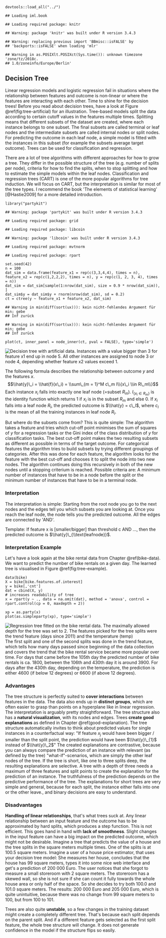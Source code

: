     devtools::load_all("../")

    ## Loading iml.book

    ## Loading required package: knitr

    ## Warning: package 'knitr' was built under R version 3.4.3

    ## Warning: replacing previous import 'BBmisc::isFALSE' by
    ## 'backports::isFALSE' when loading 'mlr'

    ## Warning in as.POSIXlt.POSIXct(Sys.time()): unknown timezone 'zone/tz/2018c.
    ## 1.0/zoneinfo/Europe/Berlin'

Decision Tree
-------------

Linear regression models and logistic regression fail in situations
where the relationship between features and outcome is non-linear or
where the features are interacting with each other. Time to shine for
the decision trees! Before you read about decision trees, have a look at
Figure @ref(fig:tree-artificial) for an illustration. Tree-based models
split the data according to certain cutoff values in the features
multiple times. Splitting means that different subsets of the dataset
are created, where each instance belongs to one subset. The final
subsets are called terminal or leaf nodes and the intermediate subsets
are called internal nodes or split nodes. For predicting the outcome in
each leaf node, a simple model is fitted with the instances in this
subset (for example the subsets average target outcome). Trees can be
used for classification and regression.

There are a lot of tree algorithms with different approaches for how to
grow a tree. They differ in the possible structure of the tree (e.g.
number of splits per node), criteria for how to find the splits, when to
stop splitting and how to estimate the simple models within the leaf
nodes. Classification and regression trees (CART) is one of the more
popular algorithms for tree induction. We will focus on CART, but the
interpretation is similar for most of the tree types. I recommend the
book 'The elements of statistical learning' \[@Hastie2009\] for a more
detailed introduction.

    library("partykit")

    ## Warning: package 'partykit' was built under R version 3.4.3

    ## Loading required package: grid

    ## Loading required package: libcoin

    ## Warning: package 'libcoin' was built under R version 3.4.3

    ## Loading required package: mvtnorm

    ## Loading required package: rpart

    set.seed(42)
    n = 100
    dat_sim = data.frame(feature_x1 = rep(c(3,3,4,4), times = n), feature_x2 = rep(c(1,2,2,2), times = n), y = rep(c(1, 2, 3, 4), times = n))
    dat_sim = dat_sim[sample(1:nrow(dat_sim), size = 0.9 * nrow(dat_sim)), ]
    dat_sim$y = dat_sim$y + rnorm(nrow(dat_sim), sd = 0.2)
    ct = ctree(y ~ feature_x1 + feature_x2, dat_sim)

    ## Warning in min(diff(sort(ux))): kein nicht-fehlendes Argument für min; gebe
    ## Inf zurück

    ## Warning in min(diff(sort(ux))): kein nicht-fehlendes Argument für min; gebe
    ## Inf zurück

    plot(ct, inner_panel = node_inner(ct, pval = FALSE), type='simple')

![Decision tree with artificial data. Instances with a value bigger than
3 for feature x1 end up in node 5. All other instances are assigned to
node 3 or node 4, depending whether feature x2 values exceed
1.](04.4-interpretable-tree_files/figure-markdown_strict/tree-artificial-1.png)

The following formula describes the relationship between outcome *y* and
the features *x*.
$$\\hat{y}\_i = \\hat{f}(x\_i) = \\sum\_{m = 1}^M c\_m I\\{x\_i \\in R\_m\\}$$
 Each instance *x*<sub>*i*</sub> falls into exactly one leaf node
(=subset *R*<sub>*m*</sub>).
*I*<sub>{*x*<sub>*i*</sub> ∈ *R*<sub>*m*</sub>}</sub> is the identity
function which returns 1 if *x*<sub>*i*</sub> is in the subset
*R*<sub>*m*</sub> and else 0. If *x*<sub>*i*</sub> falls into a leaf
node *R*<sub>*l*</sub>, the predicted outcome is $\\hat{y} = c\_l$,
where *c*<sub>*l*</sub> is the mean of all the training instances in
leaf node *R*<sub>*l*</sub>.

But where do the subsets come from? This is quite simple: The algorithm
takes a feature and tries which cut-off point minimises the sum of
squares of *y* for a regression tasks or the Gini index of the class
distribution of *y* for classification tasks. The best cut-off point
makes the two resulting subsets as different as possible in terms of the
target outcome. For categorical features the algorithm tries to build
subsets by trying different groupings of categories. After this was done
for each feature, the algorithm looks for the feature with the best
cut-off and chooses it to split the node into two new nodes. The
algorithm continues doing this recursively in both of the new nodes
until a stopping criterium is reached. Possible criteria are: A minimum
number of instances that have to be in a node before the split or the
minimum number of instances that have to be in a terminal node.

### Interpretation

The interpretation is simple: Starting from the root node you go to the
next nodes and the edges tell you which subsets you are looking at. Once
you reach the leaf node, the node tells you the predicted outcome. All
the edges are connected by 'AND'.

Template: If feature x is \[smaller/bigger\] than threshold c AND ...,
then the predicted outcome is $\\hat{y}\_{\\text{leafnode}}$.

### Interpretation Example

Let's have a look again at the bike rental data from Chapter
@ref(bike-data). We want to predict the number of bike rentals on a
given day. The learned tree is visualised in Figure
@ref(fig:tree-example).

    data(bike)
    X = bike[bike.features.of.interest]
    y = bike[,'cnt']
    dat = cbind(X, y)
    # increases readability of tree
    x = rpart(y ~ ., data = na.omit(dat), method = 'anova', control = rpart.control(cp = 0, maxdepth = 2))

    xp = as.party(x)
    plot(as.simpleparty(xp), type='simple')

![Regression tree fitted on the bike rental data. The maximally allowed
depth for the tree was set to 2. The features picked for the tree splits
were the trend feature (days since 2011) and the temperature
(temp)](04.4-interpretable-tree_files/figure-markdown_strict/tree-example-1.png)
The first split and one of the second splits was done in the trend
feature, which tells how many days passed since beginning of the data
collection and covers the trend that the bike rental service became more
popular over time. For days that came before the 105th day the predicted
number of bike rentals is ca. 1800, between the 106th and 430th day it
is around 3900. For days after the 430th day, depending on the
temperature, the prediction is either 4600 (if below 12 degrees) or 6600
(if above 12 degrees).

### Advantages

The tree structure is perfectly suited to **cover interactions** between
features in the data. The data also ends up in **distinct groups**,
which are often easier to grasp than points on a hyperplane like in
linear regression. The interpretation is arguably pretty
straightforward. The tree structure also has a **natural
visualization**, with its nodes and edges. Trees **create good
explanations** as defined in Chapter @ref(good-explanation). The tree
structure automatically invites to think about predicted values for
single instances in a counterfactual way: "If feature *x*<sub>*j*</sub>
would have been bigger / smaller than the split point, the prediction
would have been $\\hat{y}\_{1}$ instead of $\\hat{y}\_2$" The created
explanations are contrastive, because you can always compare the
prediction of an instance with relevant (as defined by the tree)
"what-if"-scenarios, which are simply the other leaf nodes of the tree.
If the tree is short, like one to three splits deep, the resulting
explanations are selective. A tree with a depth of three needs a maximum
of three features and split points to create the explanation for the
prediction of an instance. The truthfulness of the prediction depends on
the predictive performance of the tree. The explanations for short trees
are very simple and general, because for each split, the instance either
falls into one or the other leave., and binary decisions are easy to
understand.

### Disadvantages

**Handling of linear relationships**, that's what trees suck at. Any
linear relationship between an input feature and the outcome has to be
approximated by hard splits, which produces a step function. This is not
efficient. This goes hand in hand with **lack of smoothness**. Slight
changes in the input feature can have a big impact on the predicted
outcome, which might not be desirable. Imagine a tree that predicts the
value of a house and the tree splits in the square meters multiple
times. One of the splits is at 100.5 square meters. Imagine a user of a
house price estimator, that uses your decision tree model: She measures
her house, concludes that the house has 99 square meters, types it into
some nice web interface and get's a prediction of 200 000 Euro. The user
notices that she forgot to measure a small storeroom with 2 square
meters. The storeroom has a skewed wall, so she is not sure if she can
count it fully towards the whole house area or only half of the space.
So she decides to try both 100.0 and 101.0 square meters. The results:
200 000 Euro and 205 000 Euro, which is quite unintuitive, because there
was no change from 99 square meters to 100, but from 100 to 101.

Trees are also quite **unstable**, so a few changes in the training
dataset might create a completely different tree. That's because each
split depends on the parent split. And if a different feature gets
selected as the first split feature, the whole tree structure will
change. It does not generate confidence in the model if the structure
flips so easily.
